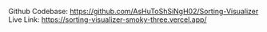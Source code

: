 Github Codebase: https://github.com/AsHuToShSiNgH02/Sorting-Visualizer
Live Link: https://sorting-visualizer-smoky-three.vercel.app/